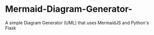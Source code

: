 # Mermaid-Diagram-Generator-
A simple Diagram Generator (UML) that uses MermaidJS and Python's Flask 
